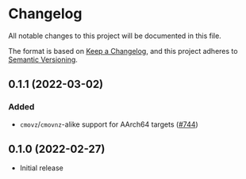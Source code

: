 # Changelog
All notable changes to this project will be documented in this file.

The format is based on [Keep a Changelog](https://keepachangelog.com/en/1.0.0/),
and this project adheres to [Semantic Versioning](https://semver.org/spec/v2.0.0.html).

## 0.1.1 (2022-03-02)
### Added
- `cmovz`/`cmovnz`-alike support for AArch64 targets ([#744])

[#744]: https://github.com/RustCrypto/utils/pull/744

## 0.1.0 (2022-02-27)
- Initial release
